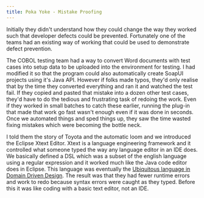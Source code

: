 ```yaml
---
title: Poka Yoke - Mistake Proofing
---
```


Initially they didn't understand how they could change the way they worked such that developer defects could be prevented.
Fortunately one of the teams had an existing way of working that could be used to demonstrate defect prevention.

The COBOL testing team had a way to convert Word documents with test cases into setup data to be uploaded into the environment for testing.
I had modified it so that the program could also automatically create SoapUI projects using it's Java API. 
However if folks made typos, they'd only realise that by the time they converted everything and ran it and watched the test fail. 
If they copied and pasted that mistake into a dozen other test cases, they'd have to do the tedious and frustrating task of redoing the work. 
Even if they worked in small batches to catch these earlier, running the plug-in that made that work go fast wasn't enough even if it was done in seconds.
Once we automated things and sped things up, they saw the time wasted fixing mistakes which were becoming the bottle neck.

I told them the story of Toyota and the automatic loom and we introduced the Eclipse Xtext Editor. 
Xtext is a language engineering framework and it controlled what someone typed the way any language editor in an IDE does. 
We basically defined a DSL which was a subset of the english language using a regular expression and it worked much like the Java code editor does in Eclipse. 
This language was eventually the [Ubiquitous language in Domain Driven Design][1]. 
The result was that they had fewer runtime errors and work to redo because syntax errors were caught as they typed. Before this it was like coding with a basic text editor, not an IDE.

[1]: /demingdriventesting/about 
